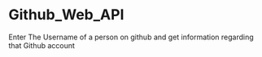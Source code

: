 # Github_Web_API

Enter The Username of a person on github and get information regarding that Github account
